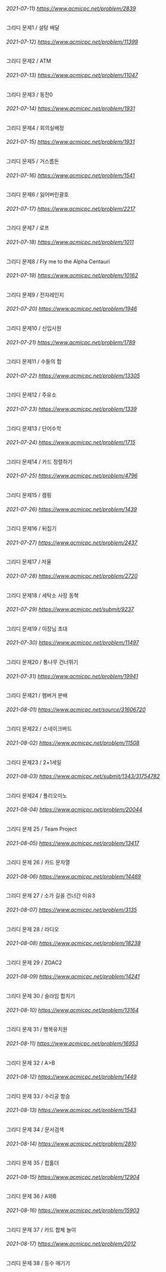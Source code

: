 ###### 2021-07-11) https://www.acmicpc.net/problem/2839
그리디 문제1 / 설탕 배달

###### 2021-07-12) https://www.acmicpc.net/problem/11399
그리디 문제2 / ATM

###### 2021-07-13) https://www.acmicpc.net/problem/11047
그리디 문제3 / 동전0

###### 2021-07-14) https://www.acmicpc.net/problem/1931
그리디 문제4 / 회의실배정

###### 2021-07-15) https://www.acmicpc.net/problem/1931
그리디 문제5 / 거스름돈

###### 2021-07-16) https://www.acmicpc.net/problem/1541
그리디 문제6 / 잃어버린괄호

###### 2021-07-17) https://www.acmicpc.net/problem/2217
그리디 문제7 / 로프

###### 2021-07-18) https://www.acmicpc.net/problem/1011
그리디 문제8 / Fly me to the Alpha Centauri

###### 2021-07-19) https://www.acmicpc.net/problem/10162
그리디 문제9 / 전자레인지

###### 2021-07-20) https://www.acmicpc.net/problem/1946
그리디 문제10 / 신입사원

###### 2021-07-21) https://www.acmicpc.net/problem/1789
그리디 문제11 / 수들의 합

###### 2021-07-22) https://www.acmicpc.net/problem/13305
그리디 문제12 / 주유소

###### 2021-07-23) https://www.acmicpc.net/problem/1339
그리디 문제13 / 단어수학

###### 2021-07-24) https://www.acmicpc.net/problem/1715
그리디 문제14 / 카드 정렬하기

###### 2021-07-25) https://www.acmicpc.net/problem/4796
그리디 문제15 / 캠핑

###### 2021-07-26) https://www.acmicpc.net/problem/1439
그리디 문제16 / 뒤집기

###### 2021-07-27) https://www.acmicpc.net/problem/2437
그리디 문제17 / 저울

###### 2021-07-28) https://www.acmicpc.net/problem/2720
그리디 문제18 / 세탁소 사장 동혁

###### 2021-07-29) https://www.acmicpc.net/submit/9237
그리디 문제19 / 이장님 초대

###### 2021-07-30) https://www.acmicpc.net/problem/11497
그리디 문제20 / 통나무 건너뛰기

###### 2021-07-31) https://www.acmicpc.net/problem/19941
그리디 문제21 / 햄버거 분배

###### 2021-08-01) https://www.acmicpc.net/source/31606720
그리디 문제22 / 스네이크버드

###### 2021-08-02) https://www.acmicpc.net/problem/11508
그리디 문제23 / 2+1세일

###### 2021-08-03) https://www.acmicpc.net/submit/1343/31754782
그리디 문제24 / 폴리오미노

###### 2021-08-04) https://www.acmicpc.net/problem/20044
그리디 문제 25 / Team Project

###### 2021-08-05) https://www.acmicpc.net/problem/13417
그리디 문제 26 / 카드 문자열

###### 2021-08-06) https://www.acmicpc.net/problem/14469
그리디 문제 27 / 소가 길을 건너간 이유3

###### 2021-08-07) https://www.acmicpc.net/problem/3135
그리디 문제 28 / 라디오

###### 2021-08-08) https://www.acmicpc.net/problem/18238
그리디 문제 29 / ZOAC2

###### 2021-08-09) https://www.acmicpc.net/problem/14241
그리디 문제 30 / 슬라임 합치기

###### 2021-08-10) https://www.acmicpc.net/problem/13164
그리디 문제 31 / 행복유치원

###### 2021-08-11) https://www.acmicpc.net/problem/16953
그리디 문제 32 / A>B

###### 2021-08-12) https://www.acmicpc.net/problem/1449
그리디 문제 33 / 수리공 항승

###### 2021-08-13) https://www.acmicpc.net/problem/1543
그리디 문제 34 / 문서검색

###### 2021-08-14) https://www.acmicpc.net/problem/2810
그리디 문제 35 / 컵홀더

###### 2021-08-15) https://www.acmicpc.net/problem/12904
그리디 문제 36 / A와B

###### 2021-08-16) https://www.acmicpc.net/problem/15903
그리디 문제 37 / 카드 합체 놀이

###### 2021-08-17) https://www.acmicpc.net/problem/2012
그리디 문제 38 / 등수 매기기
